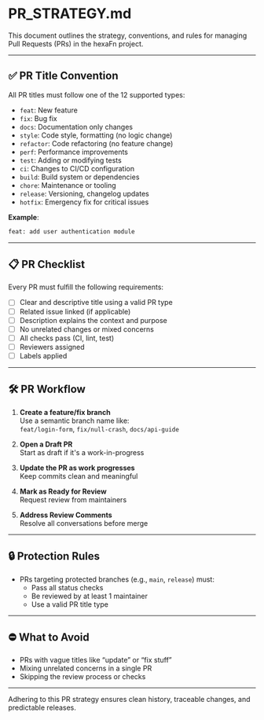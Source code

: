 <!--
SPDX-FileCopyrightText: 2025 Husamettin ARABACI
SPDX-License-Identifier: MIT
-->

# PR_STRATEGY.md

This document outlines the strategy, conventions, and rules for managing Pull Requests (PRs) in the hexaFn project.

---

## ✅ PR Title Convention

All PR titles must follow one of the 12 supported types:

- `feat`: New feature
- `fix`: Bug fix
- `docs`: Documentation only changes
- `style`: Code style, formatting (no logic change)
- `refactor`: Code refactoring (no feature change)
- `perf`: Performance improvements
- `test`: Adding or modifying tests
- `ci`: Changes to CI/CD configuration
- `build`: Build system or dependencies
- `chore`: Maintenance or tooling
- `release`: Versioning, changelog updates
- `hotfix`: Emergency fix for critical issues

**Example**:

```bash
feat: add user authentication module
```

---

## 📋 PR Checklist

Every PR must fulfill the following requirements:

- [ ] Clear and descriptive title using a valid PR type
- [ ] Related issue linked (if applicable)
- [ ] Description explains the context and purpose
- [ ] No unrelated changes or mixed concerns
- [ ] All checks pass (CI, lint, test)
- [ ] Reviewers assigned
- [ ] Labels applied

---

## 🛠️ PR Workflow

1. **Create a feature/fix branch**  
   Use a semantic branch name like:  
   `feat/login-form`, `fix/null-crash`, `docs/api-guide`

2. **Open a Draft PR**  
   Start as draft if it's a work-in-progress

3. **Update the PR as work progresses**  
   Keep commits clean and meaningful

4. **Mark as Ready for Review**  
   Request review from maintainers

5. **Address Review Comments**  
   Resolve all conversations before merge

---

## 🔒 Protection Rules

- PRs targeting protected branches (e.g., `main`, `release`) must:
  - Pass all status checks
  - Be reviewed by at least 1 maintainer
  - Use a valid PR title type

---

## ⛔ What to Avoid

- PRs with vague titles like “update” or “fix stuff”
- Mixing unrelated concerns in a single PR
- Skipping the review process or checks

---

Adhering to this PR strategy ensures clean history, traceable changes, and predictable releases.